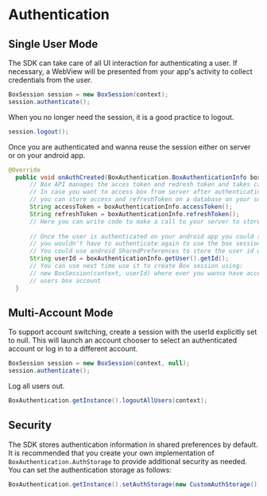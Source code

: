 Authentication
==============

Single User Mode
---------------------
The SDK can take care of all UI interaction for authenticating a user. If necessary, a WebView will be presented from your app's activity to collect credentials from the user. 
```java
BoxSession session = new BoxSession(context);
session.authenticate();
```

When you no longer need the session, it is a good practice to logout.
```java
session.logout();
```

Once you are authenticated and wanna reuse the session either on server or on your android app.
```java
@Override
  public void onAuthCreated(BoxAuthentication.BoxAuthenticationInfo boxAuthenticationInfo) {
      // Box API manages the acces token and redresh token and takes care of refreshing them
      // In case you want to access box from server after authenticating on your android app
      // you can store access and refreshToken on a database on your server for future access.
      String accessToken = boxAuthenticationInfo.accessToken();
      String refreshToken = boxAuthenticationInfo.refreshToken();
      // Here you can write code to make a call to your server to store it.
      
      // Once the user is authenticated on your android app you could store the userId so that
      // you wouldn't have to authenticate again to use the box session for future use.
      // You could use android SharedPreferences to store the user id which was authenticated.
      String userId = boxAuthenticationInfo.getUser().getId();
      // You can use next time use it to create Box session using:
      // new BoxSession(context, userId) where ever you wanna have access to the authenticated
      // users box account
  }
```

Multi-Account Mode
------------------------
To support account switching, create a session with the userId explicitly set to null. This will launch an account chooser to select an authenticated account or log in to a different account. 
```java
BoxSession session = new BoxSession(context, null);
session.authenticate();
```

Log all users out.

```java
BoxAuthentication.getInstance().logoutAllUsers(context);
```

Security
------------------------
The SDK stores authentication information in shared preferences by default. It is recommended that you create your own implementation of `BoxAuthentication.AuthStorage` to provide additional security as needed. You can set the authentication storage as follows:
```java
BoxAuthentication.getInstance().setAuthStorage(new CustomAuthStorage());
```
